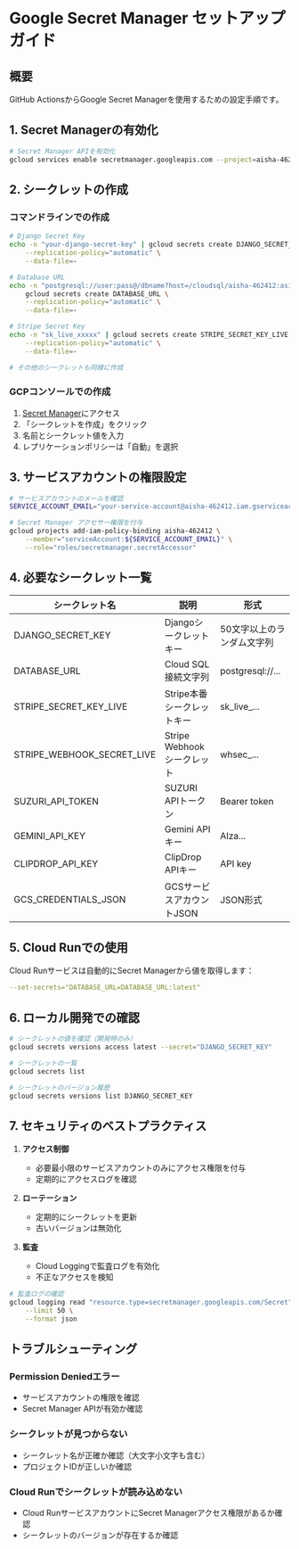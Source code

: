 # Google Secret Manager セットアップガイド

## 概要
GitHub ActionsからGoogle Secret Managerを使用するための設定手順です。

## 1. Secret Managerの有効化

```bash
# Secret Manager APIを有効化
gcloud services enable secretmanager.googleapis.com --project=aisha-462412
```

## 2. シークレットの作成

### コマンドラインでの作成

```bash
# Django Secret Key
echo -n "your-django-secret-key" | gcloud secrets create DJANGO_SECRET_KEY \
    --replication-policy="automatic" \
    --data-file=-

# Database URL
echo -n "postgresql://user:pass@/dbname?host=/cloudsql/aisha-462412:asia-northeast1:aisha-db" | \
    gcloud secrets create DATABASE_URL \
    --replication-policy="automatic" \
    --data-file=-

# Stripe Secret Key
echo -n "sk_live_xxxxx" | gcloud secrets create STRIPE_SECRET_KEY_LIVE \
    --replication-policy="automatic" \
    --data-file=-

# その他のシークレットも同様に作成
```

### GCPコンソールでの作成

1. [Secret Manager](https://console.cloud.google.com/security/secret-manager)にアクセス
2. 「シークレットを作成」をクリック
3. 名前とシークレット値を入力
4. レプリケーションポリシーは「自動」を選択

## 3. サービスアカウントの権限設定

```bash
# サービスアカウントのメールを確認
SERVICE_ACCOUNT_EMAIL="your-service-account@aisha-462412.iam.gserviceaccount.com"

# Secret Manager アクセサー権限を付与
gcloud projects add-iam-policy-binding aisha-462412 \
    --member="serviceAccount:${SERVICE_ACCOUNT_EMAIL}" \
    --role="roles/secretmanager.secretAccessor"
```

## 4. 必要なシークレット一覧

| シークレット名 | 説明 | 形式 |
|--------------|------|------|
| DJANGO_SECRET_KEY | Djangoシークレットキー | 50文字以上のランダム文字列 |
| DATABASE_URL | Cloud SQL接続文字列 | postgresql://... |
| STRIPE_SECRET_KEY_LIVE | Stripe本番シークレットキー | sk_live_... |
| STRIPE_WEBHOOK_SECRET_LIVE | Stripe Webhookシークレット | whsec_... |
| SUZURI_API_TOKEN | SUZURI APIトークン | Bearer token |
| GEMINI_API_KEY | Gemini APIキー | AIza... |
| CLIPDROP_API_KEY | ClipDrop APIキー | API key |
| GCS_CREDENTIALS_JSON | GCSサービスアカウントJSON | JSON形式 |

## 5. Cloud Runでの使用

Cloud Runサービスは自動的にSecret Managerから値を取得します：

```yaml
--set-secrets="DATABASE_URL=DATABASE_URL:latest"
```

## 6. ローカル開発での確認

```bash
# シークレットの値を確認（開発時のみ）
gcloud secrets versions access latest --secret="DJANGO_SECRET_KEY"

# シークレットの一覧
gcloud secrets list

# シークレットのバージョン履歴
gcloud secrets versions list DJANGO_SECRET_KEY
```

## 7. セキュリティのベストプラクティス

1. **アクセス制御**
   - 必要最小限のサービスアカウントのみにアクセス権限を付与
   - 定期的にアクセスログを確認

2. **ローテーション**
   - 定期的にシークレットを更新
   - 古いバージョンは無効化

3. **監査**
   - Cloud Loggingで監査ログを有効化
   - 不正なアクセスを検知

```bash
# 監査ログの確認
gcloud logging read "resource.type=secretmanager.googleapis.com/Secret" \
    --limit 50 \
    --format json
```

## トラブルシューティング

### Permission Deniedエラー
- サービスアカウントの権限を確認
- Secret Manager APIが有効か確認

### シークレットが見つからない
- シークレット名が正確か確認（大文字小文字も含む）
- プロジェクトIDが正しいか確認

### Cloud Runでシークレットが読み込めない
- Cloud RunサービスアカウントにSecret Managerアクセス権限があるか確認
- シークレットのバージョンが存在するか確認